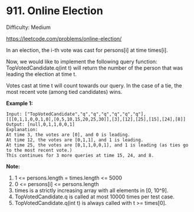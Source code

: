 # 911. Online Election

Difficulty: Medium

https://leetcode.com/problems/online-election/

In an election, the i-th vote was cast for persons[i] at time times[i].

Now, we would like to implement the following query function: TopVotedCandidate.q(int t) will return the number of the person that was leading the election at time t.  

Votes cast at time t will count towards our query.  In the case of a tie, the most recent vote (among tied candidates) wins.


**Example 1:**
```
Input: ["TopVotedCandidate","q","q","q","q","q","q"], [[[0,1,1,0,0,1,0],[0,5,10,15,20,25,30]],[3],[12],[25],[15],[24],[8]]
Output: [null,0,1,1,0,0,1]
Explanation: 
At time 3, the votes are [0], and 0 is leading.
At time 12, the votes are [0,1,1], and 1 is leading.
At time 25, the votes are [0,1,1,0,0,1], and 1 is leading (as ties go to the most recent vote.)
This continues for 3 more queries at time 15, 24, and 8.
```

**Note:**

1. 1 <= persons.length = times.length <= 5000
2. 0 <= persons[i] <= persons.length
3. times is a strictly increasing array with all elements in [0, 10^9].
4. TopVotedCandidate.q is called at most 10000 times per test case.
5. TopVotedCandidate.q(int t) is always called with t >= times[0].
